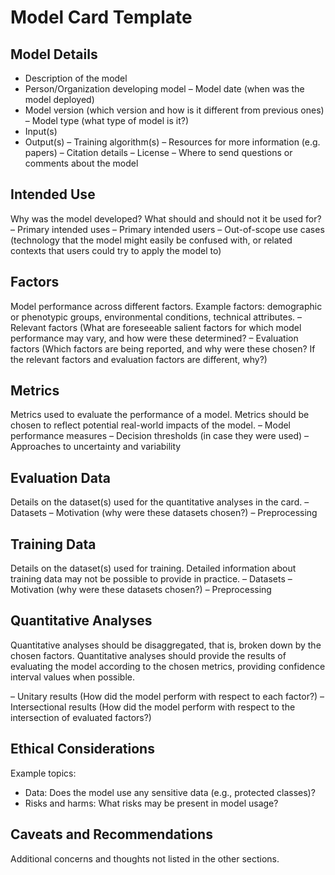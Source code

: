 # Model Card Template

## Model Details
- Description of the model
- Person/Organization developing model
– Model date (when was the model deployed)
- Model version (which version and how is it different from previous ones)
– Model type (what type of model is it?)
- Input(s)
- Output(s)
– Training algorithm(s)
– Resources for more information (e.g. papers)
– Citation details
– License
– Where to send questions or comments about the model

## Intended Use
Why was the model developed? What should and should not it be used for?
– Primary intended uses
– Primary intended users
– Out-of-scope use cases (technology that the model might easily be confused with, or related contexts that users could try to apply the model to)

## Factors
Model performance across different factors. Example factors: demographic or phenotypic groups, environmental conditions, technical attributes.
– Relevant factors (What are foreseeable salient factors for which model performance may vary, and how were these determined?
– Evaluation factors (Which factors are being reported, and why were these chosen? If the relevant factors and evaluation factors are different, why?)

## Metrics
Metrics used to evaluate the performance of a model. Metrics should be chosen to reflect potential real-world impacts of the model.
– Model performance measures
– Decision thresholds (in case they were used)
– Approaches to uncertainty and variability

## Evaluation Data
Details on the dataset(s) used for the quantitative analyses in the card.
– Datasets
– Motivation (why were these datasets chosen?)
– Preprocessing

## Training Data
Details on the dataset(s) used for training. Detailed information about training data may not be possible to provide in practice.
– Datasets
– Motivation (why were these datasets chosen?)
– Preprocessing

## Quantitative Analyses
Quantitative analyses should be disaggregated, that is, broken down by the chosen factors. Quantitative analyses should provide the results of evaluating the model according to the chosen metrics, providing confidence interval values when possible.  

– Unitary results (How did the model perform with respect to each factor?)
– Intersectional results (How did the model perform with respect to the intersection of evaluated factors?)

## Ethical Considerations
Example topics:
- Data: Does the model use any sensitive data (e.g., protected classes)?
- Risks and harms: What risks may be present in model usage?

## Caveats and Recommendations
Additional concerns and thoughts not listed in the other sections.

